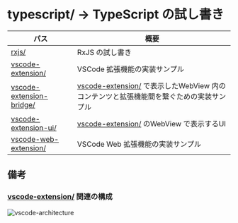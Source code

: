 # typescript/ → TypeScript の試し書き
パス | 概要
--- | ---
[rxjs/](./rxjs/) | RxJS の試し書き
[vscode-extension/] | VSCode 拡張機能の実装サンプル
[vscode-extension-bridge/](./vscode-extension-bridge/) | [vscode-extension/] で表示したWebView 内のコンテンツと拡張機能間を繋ぐための実装サンプル
[vscode-extension-ui/](./vscode-extension-ui/) | [vscode-extension/] のWebView で表示するUI
[vscode-web-extension/](./vscode-web-extension/) | VSCode Web 拡張機能の実装サンプル


## 備考
### [vscode-extension/] 関連の構成
![vscode-architecture](https://www.plantuml.com/plantuml/svg/SoWkIImgAStDuUAABYjEpaz9rKsjA4dDAyxCpul55D9DAifCIK_59bEQ6Sk5pH05lQBCz8mIFJi5h7gi5CA2dO6Y2k6fIM6PgUKAZnjNlrYuulcINTZCqYqjqCLc4DHPLWfFzirzkdO6TkSfw1AbbyiXDIy56280 "vscode-architecture")


[vscode-extension/]: ./vscode-extension/
